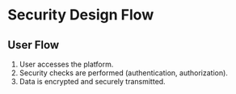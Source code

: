 # Security Design Flow

## User Flow
1. User accesses the platform.
2. Security checks are performed (authentication, authorization).
3. Data is encrypted and securely transmitted.
